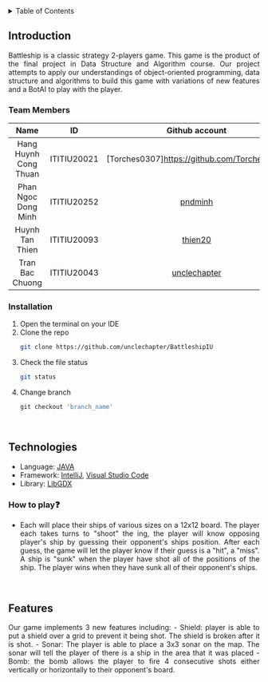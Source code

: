 <div id="top" align="center">
<!-- <img src="screenshots/Banner_For_Readme.png" alt="Banner"> -->
</div>

<!-- PROJECT LOGO 
<br />
<div align="center">
  <a href="https://github.com/unclechapter/BattleshipIU">
    <img src="res/images/ttsalpha4.0@0.5x.png" alt="Logo" width="200" height="200">
  </a>

  <h3 align="center">DSA Battleship Project</h3>
  <h4 align="center">Minh Phan and Co</h4>
</div> -->

<!-- TABLE OF CONTENTS -->
<details>
  <summary>Table of Contents</summary>
  <ol>
    <li>
      <a href="#introduction">Introduction</a>
      <ul>
        <li><a href="#team-members">Team Members</a></li>
	<li><a href="#installation">Installation</a></li>      
      </ul>
    </li>
    <li><a href="#technologies">Technologies</a></li>
    <li><a href="#How to Play">How to play</a></li>
    <li><a href="#features">Features</a></li>
    
  </ol>
</details>

<!-- ABOUT THE PROJECT -->

## Introduction

<div align="center">
<img src="screenshots/Intro.gif" alt="">
</div>

<div style="text-align:justify">
Battleship is a classic strategy 2-players game. This game is the product of the final project in Data Structure and Algorithm course. Our project attempts to apply our understandings of object-oriented programming, data structure and algorithms to build this game with variations of new features and a BotAI to play with the player.  
</div>

### Team Members

|         Name          |     ID      |                        Github account                        |
| :-------------------: | :---------: |  :---------------------------------------------------------: |
| Hang Huynh Cong Thuan | ITITIU20021 |        [Torches0307]https://github.com/Torches0307           |
| Phan Ngoc Dong Minh   | ITITIU20252 |             [pndminh](https://github.com/pndminh)            |
| Huynh Tan Thien       | ITITIU20093 |              [thien20](https://github.com/thien20)           |
| Tran Bac Chuong       | ITITIU20043 |        [unclechapter](https://github.com/unclechapter)       |

### Installation

1. Open the terminal on your IDE
2. Clone the repo
   ```sh
   git clone https://github.com/unclechapter/BattleshipIU
   ```
3. Check the file status
   ```sh
   git status
   ```
4. Change branch
   ```js
   git checkout 'branch_name'
   ```

<br />

## Technologies


- Language: [JAVA](https://www.java.com/en/)
- Framework: [IntelliJ](https://www.jetbrains.com/idea/), [Visual Studio Code](https://code.visualstudio.com)
- Library: [LibGDX](https://libgdx.com/)


### How to play:question:
<div style="text-align:justify">

- Each will place their ships of various sizes on a 12x12 board. The player each takes turns to "shoot" the ing, the player will know opposing player's ship by guessing their opponent's ships position. After each guess, the game will let the player know if their guess is a "hit", a "miss". A ship is "sunk" when the player have shot all of the positions of the ship. The player wins when they have sunk all of their opponent's ships.

<br />
	
## Features
<div style="text-align:justify">
Our game implements 3 new features including:
  - Shield: player is able to put a shield over a grid to prevent it being shot. The shield is broken after it is shot.
  - Sonar: The player is able to place a 3x3 sonar on the map. The sonar will tell the player of there is a ship in the area that it was placed
  - Bomb: the bomb allows the player to fire 4 consecutive shots either vertically or horizontally to their opponent's board.
<div>

<br />